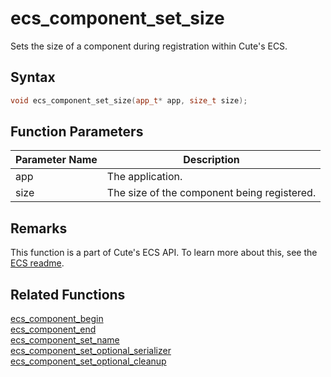 # ecs_component_set_size

Sets the size of a component during registration within Cute's ECS.

## Syntax

```cpp
void ecs_component_set_size(app_t* app, size_t size);
```

## Function Parameters

Parameter Name | Description
--- | ---
app | The application.
size | The size of the component being registered.

## Remarks

This function is a part of Cute's ECS API. To learn more about this, see the [ECS readme](https://github.com/RandyGaul/cute_framework/blob/master/doc/ecs/README.md).

## Related Functions

[ecs_component_begin](https://github.com/RandyGaul/cute_framework/blob/master/doc/ecs/ecs_component_begin.md)  
[ecs_component_end](https://github.com/RandyGaul/cute_framework/blob/master/doc/ecs/ecs_component_end.md)  
[ecs_component_set_name](https://github.com/RandyGaul/cute_framework/blob/master/doc/ecs/ecs_component_set_name.md)  
[ecs_component_set_optional_serializer](https://github.com/RandyGaul/cute_framework/blob/master/doc/ecs/ecs_component_set_optional_serializer.md)  
[ecs_component_set_optional_cleanup](https://github.com/RandyGaul/cute_framework/blob/master/doc/ecs/ecs_component_set_optional_cleanup.md)  
